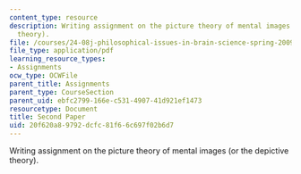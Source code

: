```yaml
---
content_type: resource
description: Writing assignment on the picture theory of mental images (or the depictive
  theory).
file: /courses/24-08j-philosophical-issues-in-brain-science-spring-2009/20f620a89792dcfc81f66c697f02b6d7_MIT24_08JS09_assn04.pdf
file_type: application/pdf
learning_resource_types:
- Assignments
ocw_type: OCWFile
parent_title: Assignments
parent_type: CourseSection
parent_uid: ebfc2799-166e-c531-4907-41d921ef1473
resourcetype: Document
title: Second Paper
uid: 20f620a8-9792-dcfc-81f6-6c697f02b6d7
---
```

Writing assignment on the picture theory of mental images (or the depictive theory).

